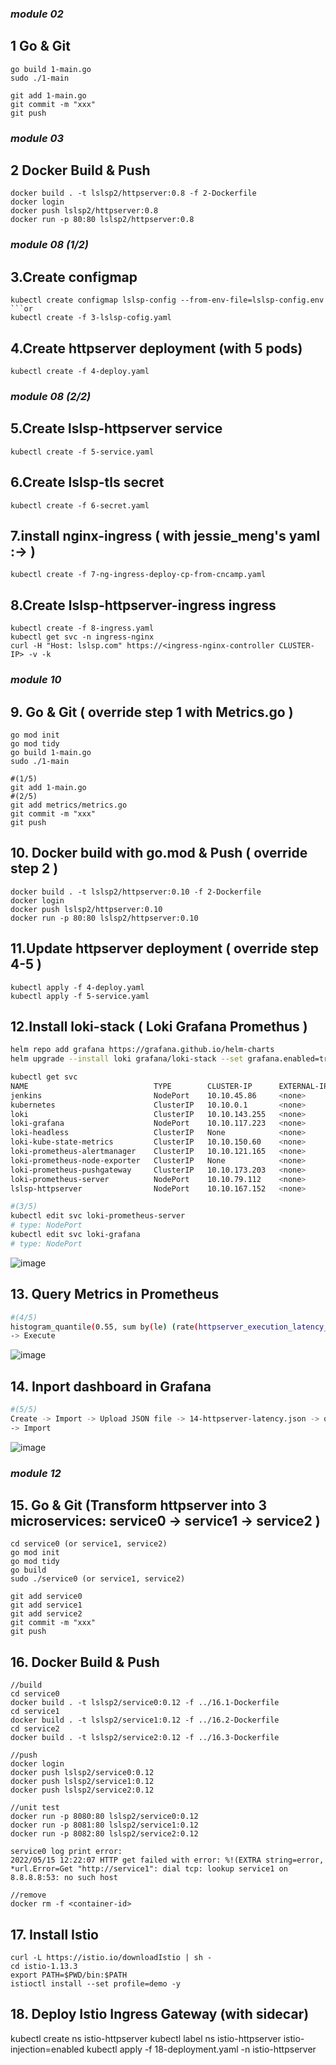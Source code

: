 ### _module 02_

## 1 Go & Git

```shell
go build 1-main.go
sudo ./1-main

git add 1-main.go
git commit -m "xxx"
git push
```

### _module 03_

## 2 Docker Build & Push
```shell
docker build . -t lslsp2/httpserver:0.8 -f 2-Dockerfile
docker login
docker push lslsp2/httpserver:0.8
docker run -p 80:80 lslsp2/httpserver:0.8
```

### _module 08 (1/2)_

## 3.Create configmap

```shell
kubectl create configmap lslsp-config --from-env-file=lslsp-config.env
```or
kubectl create -f 3-lslsp-cofig.yaml
```

## 4.Create httpserver deployment (with 5 pods)

```shell
kubectl create -f 4-deploy.yaml
```

### _module 08 (2/2)_

## 5.Create lslsp-httpserver service

```shell
kubectl create -f 5-service.yaml
```

## 6.Create lslsp-tls secret

```shell
kubectl create -f 6-secret.yaml
```

## 7.install nginx-ingress ( with jessie_meng's yaml :-> )
```shell
kubectl create -f 7-ng-ingress-deploy-cp-from-cncamp.yaml
```

## 8.Create lslsp-httpserver-ingress ingress

```shell
kubectl create -f 8-ingress.yaml
kubectl get svc -n ingress-nginx
curl -H "Host: lslsp.com" https://<ingress-nginx-controller CLUSTER-IP> -v -k
```

### _module 10_

## 9. Go & Git ( override step 1 with Metrics.go )

```shell
go mod init
go mod tidy
go build 1-main.go
sudo ./1-main

#(1/5)
git add 1-main.go
#(2/5)
git add metrics/metrics.go
git commit -m "xxx"
git push
```

## 10. Docker build with go.mod & Push ( override step 2 )
```shell
docker build . -t lslsp2/httpserver:0.10 -f 2-Dockerfile
docker login
docker push lslsp2/httpserver:0.10
docker run -p 80:80 lslsp2/httpserver:0.10
```

## 11.Update httpserver deployment ( override step 4-5 )

```shell
kubectl apply -f 4-deploy.yaml
kubectl apply -f 5-service.yaml
```

## 12.Install loki-stack ( Loki Grafana Promethus ) 

```sh
helm repo add grafana https://grafana.github.io/helm-charts
helm upgrade --install loki grafana/loki-stack --set grafana.enabled=true,prometheus.enabled=true,prometheus.alertmanager.persistentVolume.enabled=false,prometheus.server.persistentVolume.enabled=false
```

```sh
kubectl get svc
NAME                            TYPE        CLUSTER-IP      EXTERNAL-IP   PORT(S)                        AGE
jenkins                         NodePort    10.10.45.86     <none>        80:31650/TCP,50000:31623/TCP   31h
kubernetes                      ClusterIP   10.10.0.1       <none>        443/TCP                        5d2h
loki                            ClusterIP   10.10.143.255   <none>        3100/TCP                       33h
loki-grafana                    NodePort    10.10.117.223   <none>        80:32495/TCP                   33h
loki-headless                   ClusterIP   None            <none>        3100/TCP                       33h
loki-kube-state-metrics         ClusterIP   10.10.150.60    <none>        8080/TCP                       33h
loki-prometheus-alertmanager    ClusterIP   10.10.121.165   <none>        80/TCP                         33h
loki-prometheus-node-exporter   ClusterIP   None            <none>        9100/TCP                       33h
loki-prometheus-pushgateway     ClusterIP   10.10.173.203   <none>        9091/TCP                       33h
loki-prometheus-server          NodePort    10.10.79.112    <none>        80:31286/TCP                   33h
lslsp-httpserver                NodePort    10.10.167.152   <none>        80:30000/TCP                   5d1h
```

```sh
#(3/5)
kubectl edit svc loki-prometheus-server
# type: NodePort
kubectl edit svc loki-grafana
# type: NodePort
```
![image](screenshot/httpserver.png)


## 13. Query Metrics in Prometheus

```sh
#(4/5)
histogram_quantile(0.55, sum by(le) (rate(httpserver_execution_latency_seconds_bucket[5m])))
-> Execute
```
![image](screenshot/Prometheus.png)


## 14. Inport dashboard in Grafana

```sh
#(5/5)
Create -> Import -> Upload JSON file -> 14-httpserver-latency.json -> open
-> Import
```
![image](screenshot/Grafana.png)


### _module 12_

## 15. Go & Git (Transform httpserver into 3 microservices: service0 -> service1 -> service2 )

```shell
cd service0 (or service1, service2)
go mod init
go mod tidy
go build
sudo ./service0 (or service1, service2)

git add service0
git add service1
git add service2
git commit -m "xxx"
git push
```

## 16. Docker Build & Push
```shell
//build
cd service0
docker build . -t lslsp2/service0:0.12 -f ../16.1-Dockerfile
cd service1
docker build . -t lslsp2/service1:0.12 -f ../16.2-Dockerfile
cd service2
docker build . -t lslsp2/service2:0.12 -f ../16.3-Dockerfile

//push
docker login
docker push lslsp2/service0:0.12
docker push lslsp2/service1:0.12
docker push lslsp2/service2:0.12

//unit test
docker run -p 8080:80 lslsp2/service0:0.12
docker run -p 8081:80 lslsp2/service1:0.12
docker run -p 8082:80 lslsp2/service2:0.12

service0 log print error:
2022/05/15 12:22:07 HTTP get failed with error: %!(EXTRA string=error, *url.Error=Get "http://service1": dial tcp: lookup service1 on 8.8.8.8:53: no such host

//remove
docker rm -f <container-id>
```

## 17. Install Istio
```shell
curl -L https://istio.io/downloadIstio | sh -
cd istio-1.13.3
export PATH=$PWD/bin:$PATH
istioctl install --set profile=demo -y
```

## 18. Deploy Istio Ingress Gateway (with sidecar)
kubectl create ns istio-httpserver
kubectl label ns istio-httpserver istio-injection=enabled
kubectl apply -f 18-deployment.yaml -n istio-httpserver
